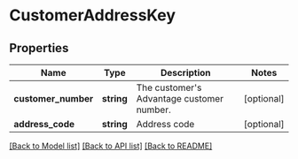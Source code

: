 # CustomerAddressKey

## Properties
Name | Type | Description | Notes
------------ | ------------- | ------------- | -------------
**customer_number** | **string** | The customer&#39;s Advantage customer number. | [optional] 
**address_code** | **string** | Address code | [optional] 

[[Back to Model list]](../README.md#documentation-for-models) [[Back to API list]](../README.md#documentation-for-api-endpoints) [[Back to README]](../README.md)



